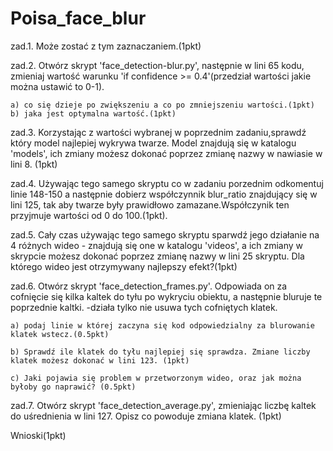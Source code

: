 # Poisa_face_blur
zad.1. Może zostać z  tym zaznaczaniem.(1pkt)

zad.2. Otwórz skrypt 'face_detection-blur.py', następnie w lini 65 kodu, zmieniaj wartość warunku 'if confidence >= 0.4'(przedział wartości jakie można ustawić to 0-1).

	a) co się dzieje po zwiększeniu a co po zmniejszeniu wartości.(1pkt)
	b) jaka jest optymalna wartość.(1pkt)

zad.3. Korzystając z wartości wybranej w poprzednim zadaniu,sprawdź który model najlepiej wykrywa twarze. Model znajdują się w katalogu 'models', ich zmiany możesz dokonać poprzez zmianę nazwy w nawiasie w lini 8. (1pkt)

zad.4. Używając tego samego skryptu co w zadaniu porzednim odkomentuj linie 148-150 a następnie dobierz współczynnik blur_ratio znajdujący się w lini 125, tak aby twarze były prawidłowo zamazane.Współczynik ten przyjmuje wartości od 0 do 100.(1pkt).

zad.5. Cały czas używając tego samego skryptu sparwdź jego działanie na 4 różnych wideo - znajdują się one w katalogu 'videos', a ich zmiany w skrypcie możesz dokonać poprzez zmianę nazwy w lini 25 skryptu. Dla którego wideo jest otrzymywany najlepszy efekt?(1pkt)

zad.6. Otwórz skrypt 'face_detection_frames.py'. Odpowiada on za cofnięcie się kilka kaltek do tyłu po wykryciu obiektu, a następnie bluruje te poprzednie kaltki. -działa tylko nie usuwa tych cofniętych klatek.

	a) podaj linie w której zaczyna się kod odpowiedzialny za blurowanie klatek wstecz.(0.5pkt)
	
	b) Sprawdź ile klatek do tyłu najlepiej się sprawdza. Zmiane liczby klatek możesz dokonać w lini 123. (1pkt)
	
	c) Jaki pojawia się problem w przetworzonym wideo, oraz jak można byłoby go naprawić? (0.5pkt)
	
zad.7. Otwórz skrypt 'face_detection_average.py', zmieniając liczbę kaltek do uśrednienia w lini 127. Opisz co powoduje zmiana klatek. (1pkt)

Wnioski(1pkt)
